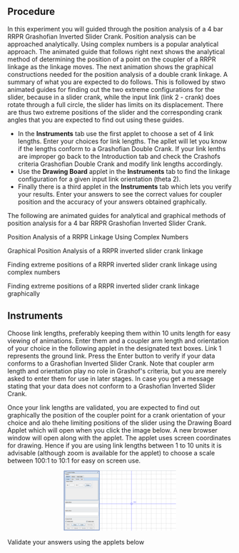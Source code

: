 ## Procedure

In this experiment you will guided through the position analysis of a 4 bar RRPR Grashofian Inverted Slider Crank.
Position analysis can be approached analytically. Using complex numbers is a popular analytical approach. The animated guide that follows right next shows the analytical method of determining the position of a point on the coupler of a RRPR linkage as the linkage moves. The next animation shows the graphical constructions needed for the position analysis of a double crank linkage. A summary of what you are expected to do follows. This is followed by stwo animated guides for finding out the two extreme configurations for the slider, because in a slider crank, while the input link (link 2 - crank) does rotate through a full circle, the slider has limits on its displacement. There are thus two extreme positions of the slider and the corresponding crank angles that you are expected to find out using these guides.

- In the **Instruments** tab use the first applet to choose a set of 4 link lengths. Enter your choices for link lengths. The apllet will let you know if the lengths conform to a Grashofian Double Crank. If your link lenths are improper go back to the Introduction tab and check the Crashofs criteria Grashofian Double Crank and modify link lengths accordingly.
- Use the **Drawing Board** applet in the **Instruments** tab to find the linkage configuration for a given input link orientation (theta 2).
- Finally there is a third applet in the **Instruments** tab which lets you verify your results. Enter your answers to see the correct values for coupler position and the accuracy of your answers obtained graphically.

The following are animated guides for analytical and graphical methods of position analysis for a 4 bar RRPR Grashofian Inverted Slider Crank.

Position Analysis of a RRPR Linkage Using Complex Numbers

<p>
 <object width="900" height="700" data="./content/Cmplx_pos_ana_RRPR/index.html"></object>
                               </p>

Graphical Position Analysis of a RRPR inverted slider crank linkage
<p><object width="900" height="700" data="./content/Gra_pos_ana_RRPR/index.html"></object></p>

Finding extreme positions of a RRPR inverted slider crank linkage using complex numbers
<p><object width="900" height="700" data="./content/Cmplx_lim_pos_ana_RRPR_Grashofian_inverted_slider_crank/index.html"></object></p>

Finding extreme positions of a RRPR inverted slider crank linkage graphically
<p><object width="900" height="700" data="./content/Gra_lim_pos_ana_RRPR_Grashofian_inverted_slider_crank/index.html"></object></p>


## Instruments
Choose link lengths, preferably keeping them within 10 units length for easy viewing of animations. Enter them and a coupler arm length and orientation of your choice in the following applet in the designated text boxes. Link 1 represents the ground link. Press the Enter button to verify if your data conforms to a Grashofian Inverted Slider Crank. Note that coupler arm length and orientation play no role in Grashof's criteria, but you are merely asked to enter them for use in later stages. In case you get a message stating that your data does not conform to a Grashofian Inverted Slider Crank.

<p> <object width="700" height="250" data="./content/GrashofRRPRInvertedSliderCrankChecker/index.html"></object></p>

Once your link lengths are validated, you are expected to find out graphically the position of the coupler point for a crank orientation of your choice and alo thehe limiting positions of the slider using the Drawing Board Applet which will open when you click the image below. A new browser window will open along with the applet. The applet uses screen coordinates for drawing. Hence if you are using link lengths between 1 to 10 units it is advisable (although zoom is available for the applet) to choose a scale between 100:1 to 10:1 for easy on screen use.

<div align="center">
<img src="images/drawing-board.png" width="50%">
</div>

Validate your answers using the applets below

<p><object width="700" height="400" data="./content/GrashofRRPRInvertedSliderCrankCouplerPositionChecker/index.html"></object></p>

<p><object width="700" height="400" data="./content/GrashofRRPRInvertedSliderCrankLimitPositionChecker/index.html"></object></p>